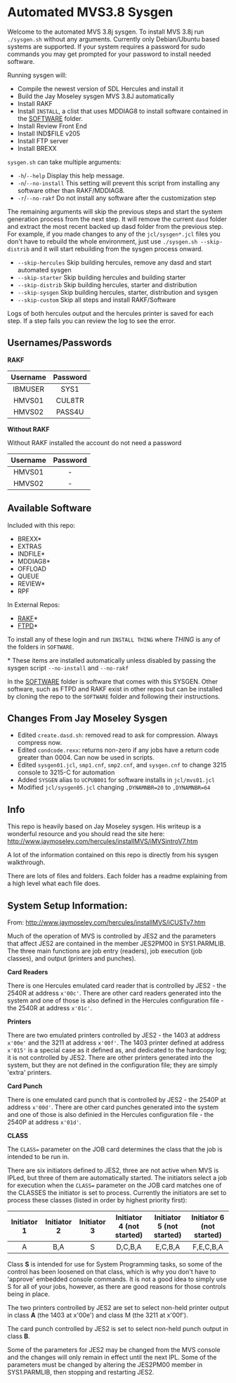 # Automated MVS3.8 Sysgen

Welcome to the automated MVS 3.8j sysgen. To install MVS 3.8j run `./sysgen.sh` without any arguments. Currently only Debian/Ubuntu based systems are supported. If your system requires a password for sudo commands you may get prompted for your password to install needed software.

Running sysgen will:

- Compile the newest version of SDL Hercules and install it
- Build the Jay Moseley sysgen MVS 3.8J automatically
- Install RAKF
- Install `INSTALL`, a clist that uses MDDIAG8 to install software contained in the [SOFTWARE](SOFTWARE) folder.
- Install Review Front End
- Install IND$FILE v205
- Install FTP server
- Install BREXX

`sysgen.sh` can take multiple arguments:


- `-h`/`--help` Display this help message.
- `-n`/`--no-install` This setting will prevent this script from installing any software other than RAKF/MDDIAG8.
- `-r`/`--no-rakf` Do not install any software after the customization step

The remaining arguments will skip the previous steps and start the system generation process from the next step. It will remove the current `dasd` folder and extract the most recent backed up dasd folder from the previous step. For example, if you made changes to any of the `jcl/sysgen*.jcl` files you don't have to rebuild the whole environment, just use `./sysgen.sh --skip-distrib` and it will start rebuilding from the sysgen process onward.

- `--skip-hercules` Skip building hercules, remove any dasd and start automated sysgen
- `--skip-starter`  Skip building hercules and building starter
- `--skip-distrib`  Skip building hercules, starter and distribution
- `--skip-sysgen`   Skip building hercules, starter, distribution and sysgen
- `--skip-custom`   Skip all steps and install RAKF/Software

Logs of both hercules output and the hercules printer is saved for each step. If a step fails you can review the log to see the error.

## Usernames/Passwords

**RAKF**

| Username | Password |
|:--------:|:--------:|
| IBMUSER  | SYS1     |
| HMVS01   | CUL8TR   |
| HMVS02   | PASS4U   |

**Without RAKF**

Without RAKF installed the account do not need a password

| Username | Password |
|:--------:|:--------:|
| HMVS01   | -        |
| HMVS02   | -        |

## Available Software

Included with this repo:

- BREXX*
- EXTRAS
- INDFILE*
- MDDIAG8*
- OFFLOAD
- QUEUE
- REVIEW*
- RPF

In External Repos:

- [RAKF](https://github.com/MVS-sysgen/RAKF)*
- [FTPD](https://github.com/MVS-sysgen/FTPD)*


To install any of these login and run `INSTALL THING` where *THING* is any of the folders in `SOFTWARE`.


\* These items are installed automatically unless disabled by passing the sysgen script `--no-install` and `--no-rakf`

In the [SOFTWARE](SOFTWARE) folder is software that comes with this SYSGEN. Other software, such as FTPD and RAKF exist in other repos but can be installed by cloning the repo to the `SOFTWARE` folder and following their instructions.

## Changes From Jay Moseley Sysgen

* Edited `create.dasd.sh`: removed read to ask for compression. Always compress now.
* Edited `condcode.rexx`: returns non-zero if any jobs have a return code greater than 0004. Can now be used in scripts.
* Edited `sysgen01.jcl`, `smp1.cnf`, `smp2.cnf`, and `sysgen.cnf` to change 3215 console to 3215-C for automation
* Added `SYSGEN` alias to `UCPUB001` for software installs in `jcl/mvs01.jcl`
* Modified `jcl/sysgen05.jcl` changing `,DYNAMNBR=20` to `,DYNAMNBR=64`

## Info

This repo is heavily based on Jay Moseley sysgen. His writeup is a wonderful resource and you should read the site here: http://www.jaymoseley.com/hercules/installMVS/iMVSintroV7.htm

A lot of the information contained on this repo is directly from his sysgen walkthrough.

There are lots of files and folders. Each folder has a readme explaining from a high level what each file does.

## System Setup Information:

From: http://www.jaymoseley.com/hercules/installMVS/iCUSTv7.htm

Much of the operation of MVS is controlled by JES2 and the parameters that affect JES2 are contained in the member JES2PM00 in SYS1.PARMLIB.  The three main functions are job entry (readers), job execution (job classes), and output (printers and punches).

**Card Readers**

There is one Hercules emulated card reader that is controlled by JES2 - the 2540R at address `x'00c'`. There are other card readers generated into the system and one of those is also defined in the Hercules configuration file - the 2540R at address `x'01c'`.

**Printers**

There are two emulated printers controlled by JES2 - the 1403 at address `x'00e'` and the 3211 at address `x'00f'`. The 1403 printer defined at address `x'015'` is a special case as it defined as, and dedicated to the hardcopy log; it is not controlled by JES2. There are other printers generated into the system, but they are not defined in the configuration file; they are simply 'extra' printers.

**Card Punch**

There is one emulated card punch that is controlled by JES2 - the 2540P at address `x'00d'`.  There are other card punches generated into the system and one of those is also definied in the Hercules configuration file - the 2540P at address `x'01d'`.

**CLASS**

The `CLASS=` parameter on the JOB card determines the class that the job is intended to be run in.

There are six initiators defined to JES2, three are not active when MVS is IPLed, but three of them are automatically started.  The initiators select a job for execution when the `CLASS=` parameter on the JOB card matches one of the CLASSES the initiator is set to process.  Currently the initiators are set to process these classes (listed in order by highest priority first):

| Initiator 1 | Initiator 2 | Initiator 3 | Initiator 4 (not started) | Initiator 5 (not started) | Initiator 6 (not started) |
|:-----------:|:-----------:|:-----------:|:-------------------------:|:-------------------------:|:-------------------------:|
| A           |     B,A     |      S      |         D,C,B,A           |  E,C,B,A                  |   F,E,C,B,A               |


Class **S** is intended for use for System Programming tasks, so some of the control has been loosened on that class, which is why you don't have to 'approve' embedded console commands.  It is not a good idea to simply use S for all of your jobs, however, as there are good reasons for those controls being in place.

The two printers controlled by JES2 are set to select non-held printer output in class **A** (the 1403 at x'00e') and class M (the 3211 at x'00f').

The card punch controlled by JES2 is set to select non-held punch output in class **B**.

Some of the parameters for JES2 may be changed from the MVS console and the changes will only remain in effect until the next IPL.  Some of the parameters must be changed by altering the JES2PM00 member in SYS1.PARMLIB, then stopping and restarting JES2.

